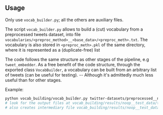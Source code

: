 ## Usage

Only use `vocab_builder.py`; all the others are auxiliary files.

The script `vocab_builder.py` allows to build a (cut) vocabulary from a preprocessed tweets dataset, into file `vocabularies/<preproc_method>__<base_data>/<preproc_meth>.txt`. The vocabulary is also stored in `<preproc_meth>.pkl` of the same directory, where it is represented as a (duplicate-free) list

The code follows the same structure as other stages of the pipeline, e.g `tweet_embedder`. As a free benefit of the code structure, through the exported class `VocabBuilder`, a vocabulary can be built from an arbitrary list of tweets (can be useful for testing). 
-- Although it's admittedly much less useful than for other stages.

Example:
```bash
python vocab_building/vocab_builder.py twitter-datasets/preprocessed__noop/test_data.txt --method top-k-freq -k 500
# look for the output files at vocab_building/results/noop__test_data/top-k-freq__500.pkl and .txt
# also creates intermediary file vocab_building/results/noop__test_data/full_occurrence_dict.pkl
```
